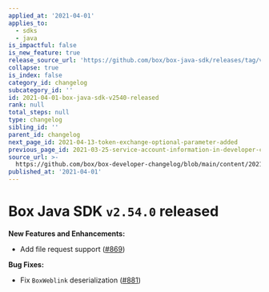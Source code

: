 ```yaml
---
applied_at: '2021-04-01'
applies_to:
  - sdks
  - java
is_impactful: false
is_new_feature: true
release_source_url: 'https://github.com/box/box-java-sdk/releases/tag/v2.54.0'
collapse: true
is_index: false
category_id: changelog
subcategory_id: ''
id: 2021-04-01-box-java-sdk-v2540-released
rank: null
total_steps: null
type: changelog
sibling_id: ''
parent_id: changelog
next_page_id: 2021-04-13-token-exchange-optional-parameter-added
previous_page_id: 2021-03-25-service-account-information-in-developer-console
source_url: >-
  https://github.com/box/box-developer-changelog/blob/main/content/2021/04-01-box-java-sdk-v2540-released.md
published_at: '2021-04-01'
---
```

# Box Java SDK `v2.54.0` released

**New Features and Enhancements:**

* Add file request support ([#869][1])

**Bug Fixes:**

* Fix `BoxWeblink` deserialization ([#881][2])

[1]: https://github.com/box/box-java-sdk/pull/869

[2]: https://github.com/box/box-java-sdk/pull/881
